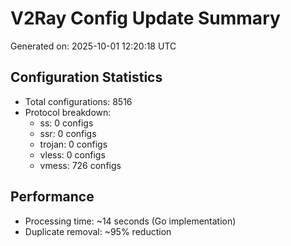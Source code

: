 # V2Ray Config Update Summary
Generated on: 2025-10-01 12:20:18 UTC

## Configuration Statistics
- Total configurations: 8516
- Protocol breakdown:
  - ss: 0 configs
  - ssr: 0 configs
  - trojan: 0 configs
  - vless: 0 configs
  - vmess: 726 configs

## Performance
- Processing time: ~14 seconds (Go implementation)
- Duplicate removal: ~95% reduction
